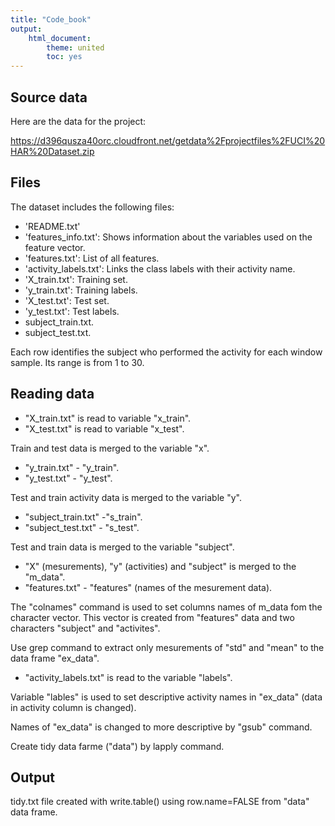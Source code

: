 ```yaml
---
title: "Code_book"
output: 
    html_document:
        theme: united
        toc: yes
---
```


## Source data ##

Here are the data for the project: 

https://d396qusza40orc.cloudfront.net/getdata%2Fprojectfiles%2FUCI%20HAR%20Dataset.zip 

## Files ##

The dataset includes the following files:


- 'README.txt'
- 'features_info.txt': Shows information about the variables used on the feature vector.
- 'features.txt': List of all features.
- 'activity_labels.txt': Links the class labels with their activity name.
- 'X_train.txt': Training set.
- 'y_train.txt': Training labels.
- 'X_test.txt': Test set.
- 'y_test.txt': Test labels.
- subject_train.txt. 
- subject_test.txt.

Each row identifies the subject who performed the activity for each window sample. Its range is from 1 to 30. 

## Reading data ##

- "X_train.txt" is read to variable "x_train".
- "X_test.txt" is read to variable "x_test".

Train and test data is merged to the variable "x".

- "y_train.txt" -  "y_train".
- "y_test.txt" - "y_test".

Test and train activity data is merged to the variable "y".

- "subject_train.txt" -"s_train".
- "subject_test.txt" - "s_test".

Test and train data is merged to the variable "subject".

- "X" (mesurements), "y" (activities) and "subject" is merged to the "m_data".
- "features.txt" - "features" (names of the mesurement data).

The "colnames" command is used to set columns names of m_data fom the character vector.
This vector is created from "features" datа and two characters "subject" and "activites".

Use grep command to extract only mesurements of "std" and "mean" to the data frame "ex_data".

- "activity_labels.txt" is read to the variable "labels".

Variable "lables" is used to set descriptive activity names in "ex_data" (data in activity column is changed).

Names of "ex_data" is changed to more descriptive by "gsub" command.

Create tidy data farme ("data") by lapply command.

## Output

tidy.txt file created with write.table() using row.name=FALSE from "data" data frame.
